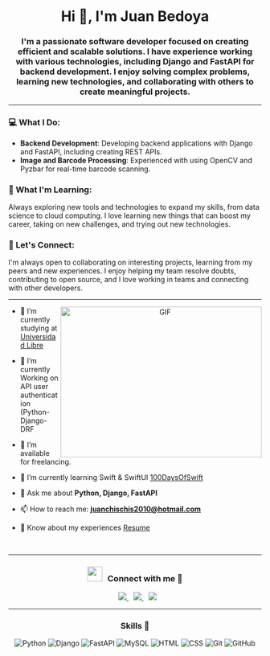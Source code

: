 <h1 align="center">Hi 👋, I'm Juan Bedoya</h1>
<h3 align="center">I'm a passionate software developer focused on creating efficient and scalable solutions. I have experience working with various technologies, including Django and FastAPI for backend development. I enjoy solving complex problems, learning new technologies, and collaborating with others to create meaningful projects.</h3>

---

### 💻 What I Do:

- **Backend Development**: Developing backend applications with Django and FastAPI, including creating REST APIs.
- **Image and Barcode Processing**: Experienced with using OpenCV and Pyzbar for real-time barcode scanning.

### 🌱 What I'm Learning:

Always exploring new tools and technologies to expand my skills, from data science to cloud computing. I love learning new things that can boost my career, taking on new challenges, and trying out new technologies.

### 🤝 Let's Connect:

I'm always open to collaborating on interesting projects, learning from my peers and new experiences. I enjoy helping my team resolve doubts, contributing to open source, and I love working in teams and connecting with other developers.

---

<a target="_blank" align="center">
  <img align="right" top="500" height="300" width="400" alt="GIF" src="https://media.giphy.com/media/SWoSkN6DxTszqIKEqv/giphy.gif">
</a>

- 🔭 I’m currently studying at [Universidad Libre](https://www.google.com/search?client=safari&rls=en&q=universidad+libre+pereira&ie=UTF-8&oe=UTF-8)

- 🌱 I’m currently Working on API user authentication (Python-Django-DRF
- 🤝 I’m available for freelancing.

- 🌱 I’m currently learning Swift & SwiftUI [100DaysOfSwift](https://github.com/100rabhcsmc/100DaysOfSwift)

- 💬 Ask me about **Python, Django, FastAPI**

- 📫 How to reach me: **juanchischis2010@hotmail.com**

- 📄 Know about my experiences [Resume](https://github.com/juancho391)

<br/>

---

<h3 align="center"> <img src="https://media.giphy.com/media/iY8CRBdQXODJSCERIr/giphy.gif" width="30" height="30" style="margin-right: 10px;">Connect with me 🤝 </h3>

<p align="center">
  <a style="margin-left: 10px;" target="_blank" href="https://www.linkedin.com/in/juan-esteban-bedoya-vasquez-08b4b8324/">
    <img src="https://img.icons8.com/doodle/40/000000/linkedin--v2.png">
  </a>
  <a style="margin-left: 10px;" target="_blank" href="https://github.com/juancho391">
    <img src="https://img.icons8.com/doodle/40/000000/github--v1.png">
  </a>
  <a style="margin-left: 10px;" target="_blank" href="https://www.instagram.com/juanchobedoya_391/">
    <img src="https://img.icons8.com/doodle/40/000000/instagram-new--v2.png">
  </a>
</p>

---

<h3 align="center">Skills 🚀</h3>

<p align="center">
  <img src="https://img.shields.io/badge/Python-3776AB?style=for-the-badge&logo=python&logoColor=white" alt="Python" />
  <img src="https://img.shields.io/badge/Django-092E20?style=for-the-badge&logo=django&logoColor=white" alt="Django" />
  <img src="https://img.shields.io/badge/FastAPI-009688?style=for-the-badge&logo=fastapi&logoColor=white" alt="FastAPI" />
  <img src="https://img.shields.io/badge/MySQL-4479A1?style=for-the-badge&logo=mysql&logoColor=white" alt="MySQL" />
  <img src="https://img.shields.io/badge/HTML5-E34F26?style=for-the-badge&logo=html5&logoColor=white" alt="HTML" />
  <img src="https://img.shields.io/badge/CSS3-1572B6?style=for-the-badge&logo=css3&logoColor=white" alt="CSS" />
  <img src="https://img.shields.io/badge/Git-F05032?style=for-the-badge&logo=git&logoColor=white" alt="Git" />
  <img src="https://img.shields.io/badge/GitHub-181717?style=for-the-badge&logo=github&logoColor=white" alt="GitHub" />
</p>


